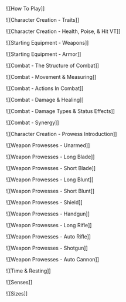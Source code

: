 ![[How To Play]]





![[Character Creation - Traits]]


![[Character Creation - Health, Poise, & Hit VT]]





![[Starting Equipment - Weapons]]


![[Starting Equipment - Armor]]





![[Combat - The Structure of Combat]]


![[Combat - Movement & Measuring]]


![[Combat - Actions In Combat]]


![[Combat - Damage & Healing]]


![[Combat - Damage Types & Status Effects]]


![[Combat - Synergy]]





![[Character Creation - Prowess Introduction]]


![[Weapon Prowesses - Unarmed]]


![[Weapon Prowesses - Long Blade]]


![[Weapon Prowesses - Short Blade]]


![[Weapon Prowesses - Long Blunt]]


![[Weapon Prowesses - Short Blunt]]


![[Weapon Prowesses - Shield]]


![[Weapon Prowesses - Handgun]]


![[Weapon Prowesses - Long Rifle]]


![[Weapon Prowesses - Auto Rifle]]


![[Weapon Prowesses - Shotgun]]


![[Weapon Prowesses - Auto Cannon]]


![[Time & Resting]]





![[Senses]]





![[Sizes]]